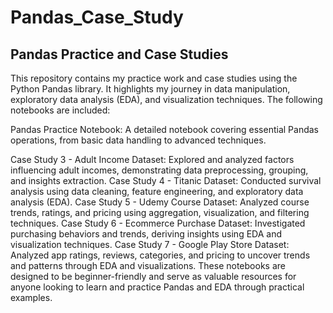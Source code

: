 # Pandas_Case_Study

<h2> Pandas Practice and Case Studies </h2>

<p>This repository contains my practice work and case studies using the Python Pandas library. It highlights my journey in data manipulation, exploratory data analysis (EDA), and visualization techniques. The following notebooks are included:</p>

<p>Pandas Practice Notebook: A detailed notebook covering essential Pandas operations, from basic data handling to advanced techniques.</p>
Case Study 3 - Adult Income Dataset: Explored and analyzed factors influencing adult incomes, demonstrating data preprocessing, grouping, and insights extraction.
Case Study 4 - Titanic Dataset: Conducted survival analysis using data cleaning, feature engineering, and exploratory data analysis (EDA).
Case Study 5 - Udemy Course Dataset: Analyzed course trends, ratings, and pricing using aggregation, visualization, and filtering techniques.
Case Study 6 - Ecommerce Purchase Dataset: Investigated purchasing behaviors and trends, deriving insights using EDA and visualization techniques.
Case Study 7 - Google Play Store Dataset: Analyzed app ratings, reviews, categories, and pricing to uncover trends and patterns through EDA and visualizations.
These notebooks are designed to be beginner-friendly and serve as valuable resources for anyone looking to learn and practice Pandas and EDA through practical examples.</p>
